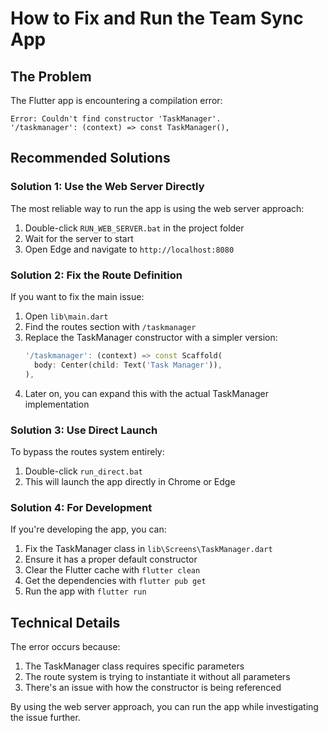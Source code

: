 # How to Fix and Run the Team Sync App

## The Problem
The Flutter app is encountering a compilation error:
```
Error: Couldn't find constructor 'TaskManager'.
'/taskmanager': (context) => const TaskManager(),
```

## Recommended Solutions

### Solution 1: Use the Web Server Directly
The most reliable way to run the app is using the web server approach:

1. Double-click `RUN_WEB_SERVER.bat` in the project folder
2. Wait for the server to start
3. Open Edge and navigate to `http://localhost:8080`

### Solution 2: Fix the Route Definition
If you want to fix the main issue:

1. Open `lib\main.dart`
2. Find the routes section with `/taskmanager`
3. Replace the TaskManager constructor with a simpler version:
   ```dart
   '/taskmanager': (context) => const Scaffold(
     body: Center(child: Text('Task Manager')),
   ),
   ```
4. Later on, you can expand this with the actual TaskManager implementation

### Solution 3: Use Direct Launch
To bypass the routes system entirely:

1. Double-click `run_direct.bat`
2. This will launch the app directly in Chrome or Edge

### Solution 4: For Development
If you're developing the app, you can:

1. Fix the TaskManager class in `lib\Screens\TaskManager.dart`
2. Ensure it has a proper default constructor
3. Clear the Flutter cache with `flutter clean`
4. Get the dependencies with `flutter pub get`
5. Run the app with `flutter run`

## Technical Details
The error occurs because:
1. The TaskManager class requires specific parameters
2. The route system is trying to instantiate it without all parameters
3. There's an issue with how the constructor is being referenced

By using the web server approach, you can run the app while investigating the issue further.
